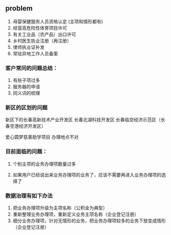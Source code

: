 ## problem

1. 母婴保健服务人员资格认定 (主项和情形都有)
2. 经营高危险性体育项目许可
3. 有关工业品（农产品）出口许可
4. 乡村医生执业注册（再注册）
5. 律师执业证补发
6. 常驻异地工作人员备案

### 客户常问的问题总结：

1. 有些子项过多
2. 服务器的申请
3. 同义词的梳理

### 新区的区划的问题

新区下的长春高新技术产业开发区
长春北湖科技开发区
长春临空经济示范区（长春空港经济开发区） 


爱心圆梦慈善助学项目 办理地点不对

### 目前面临的问题：

1. 个别主项的业务办理项数量过多

2. 如果用户已经说出来业务办理项的业务了，应该不需要再进入业务办理项的选择了

### 数据治理有如下办法

1. 把业务办理项升级为主项名称（公积金为典型）
2. 重新整理业务办理项，重新定义业务主项名称（企业登记注册）
3. 细分业务办理项，针对无情形的业务，把业务办理项较多的业务下放变成情形（企业登记注册）